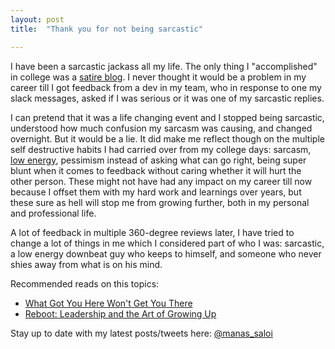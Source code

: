 ```yaml
---
layout: post
title:  "Thank you for not being sarcastic"

---
```


I have been a sarcastic jackass all my life. The only thing I "accomplished" in college was a [satire blog](http://tamatarnews.blogspot.com/). I never thought it would be a problem in my career till I got feedback from a dev in my team, who in response to one my slack messages, asked if I was serious or it was one of my sarcastic replies.

I can pretend that it was a life changing event and I stopped being sarcastic, understood how much confusion my sarcasm was causing, and changed overnight. But it would be a lie. It did make me reflect though on the multiple self destructive habits I had carried over from my college days: sarcasm, [low energy](https://manassaloi.com/2020/03/15/energy-curator.html), pessimism instead of asking what can go right, being super blunt when it comes to feedback without caring whether it will hurt the other person. These might not have had any impact on my career till now because I offset them with my hard work and learnings over years, but these sure as hell will stop me from growing further, both in my personal and professional life.

A lot of feedback in multiple 360-degree reviews later, I have tried to change a lot of things in me which I considered part of who I was: sarcastic, a low energy downbeat guy who keeps to himself, and someone who never shies away from what is on his mind.

Recommended reads on this topics:
- [What Got You Here Won't Get You There](https://www.goodreads.com/book/show/84525.What_Got_You_Here_Won_t_Get_You_There)
- [Reboot: Leadership and the Art of Growing Up](https://www.goodreads.com/book/show/41806857-reboot)

Stay up to date with my latest posts/tweets here: [@manas_saloi](http://twitter.com/manas_saloi)
